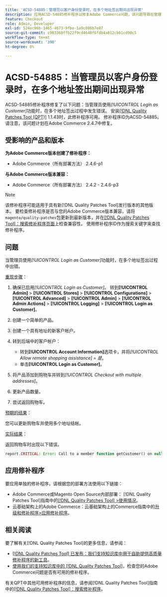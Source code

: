 ```yaml
---
title: 'ACSD-54885：管理员以客户身份登录时，在多个地址签出期间出现异常'
description: 应用ACSD-54885修补程序以修复Adobe Commerce问题，该问题导致在管理员使用*[!UICONTROL Login as Customer]*功能执行多个地址签出期间发生错误。
feature: Checkout
role: Admin, Developer
exl-id: 524ec96b-1465-4673-9fbe-1a9c086b7e87
source-git-commit: c903360ffb22f9cd4648f6fdb4a812cb61cd90c5
workflow-type: tm+mt
source-wordcount: '390'
ht-degree: 0%

---
```


# ACSD-54885：当管理员以客户身份登录时，在多个地址签出期间出现异常

ACSD-54885修补程序修复了以下问题：当管理员使用&#x200B;*[!UICONTROL Login as Customer]*&#x200B;功能时，在多个地址签出过程中发生错误。 安装[[!DNL Quality Patches Tool (QPT)]](/help/announcements/adobe-commerce-announcements/magento-quality-patches-released-new-tool-to-self-serve-quality-patches.md) 1.1.43时，此修补程序可用。 修补程序ID为ACSD-54885。 请注意，该问题计划在Adobe Commerce 2.4.7中修复。

## 受影响的产品和版本

**为Adobe Commerce版本创建了修补程序：**

* Adobe Commerce（所有部署方法） 2.4.6-p1

**与Adobe Commerce版本兼容：**

* Adobe Commerce（所有部署方法） 2.4.2 - 2.4.6-p3

>[!NOTE]
>
>该修补程序可能适用于具有新[!DNL Quality Patches Tool]发行版本的其他版本。 要检查修补程序是否与您的Adobe Commerce版本兼容，请将`magento/quality-patches`包更新到最新版本，并在[[!DNL Quality Patches Tool]：搜索修补程序页面](https://experienceleague.adobe.com/tools/commerce-quality-patches/index.html?lang=zh-Hans)上检查兼容性。 使用修补程序ID作为搜索关键字来查找修补程序。

## 问题

当管理员使用&#x200B;*[!UICONTROL Login as Customer]*&#x200B;功能时，在多个地址签出过程中出错。

<u>重现步骤</u>：

1. 确保已启用&#x200B;*[!UICONTROL Login as Customer]*。 转到&#x200B;**[!UICONTROL Admin]** > **[!UICONTROL Stores]** > **[!UICONTROL Configurations]** > **[!UICONTROL Advanced]** > **[!UICONTROL Admin]** > **[!UICONTROL Admin Actions]** > **[!UICONTROL Logging]** > **[!UICONTROL Login as Customer]**。
1. 创建一个简单的产品。
1. 创建一个具有地址的新客户帐户。
1. 转到后端中的客户帐户：

   * 转到&#x200B;**[!UICONTROL Account Information]**&#x200B;选项卡，并将&#x200B;*[!UICONTROL Allow remote shopping assistance]* = *是*。
   * 单击&#x200B;**[!UICONTROL Login as Customer]**。

1. 将产品添加到购物车并转到&#x200B;*[!UICONTROL Checkout with multiple addresses]*。
1. 更新产品数量。
1. 尝试返回购物车。

<u>预期的结果</u>：

您可以更新购物车并使用多个地址结帐。

<u>实际结果</u>：

返回购物车时出现以下错误。

```PHP
report.CRITICAL: Error: Call to a member function getCustomer() on null in magento2ee/app/code/Magento/LoginAsCustomerLogging/Observer/LogUpdateQtyObserver.php:88
```

## 应用修补程序

要应用单独的修补程序，请根据您的部署方法使用以下链接：

* Adobe Commerce或Magento Open Source内部部署： [!DNL Quality Patches Tool]指南中的[[!DNL Quality Patches Tool] >使用情况](https://experienceleague.adobe.com/docs/commerce-operations/tools/quality-patches-tool/usage.html?lang=zh-Hans)。
* 云基础架构上的Adobe Commerce：云基础架构上的Commerce指南中的[升级和修补程序>应用修补程序](https://experienceleague.adobe.com/docs/commerce-cloud-service/user-guide/develop/upgrade/apply-patches.html?lang=zh-Hans)。

## 相关阅读

要了解有关[!DNL Quality Patches Tool]的更多信息，请参阅：

* [[!DNL Quality Patches Tool] 已发布：我们支持知识库中用于自助提供高质量修补程序的新工具](/help/announcements/adobe-commerce-announcements/magento-quality-patches-released-new-tool-to-self-serve-quality-patches.md)。
* [使用我们的支持知识库中的 [!DNL Quality Patches Tool]](/help/support-tools/patches-available-in-qpt-tool/check-patch-for-magento-issue-with-magento-quality-patches.md)，检查您的Adobe Commerce问题是否有可用的修补程序。

有关QPT中其他可用修补程序的信息，请参阅[!DNL Quality Patches Tool]指南中的[[!DNL Quality Patches Tool]：搜索修补程序](https://experienceleague.adobe.com/tools/commerce-quality-patches/index.html?lang=zh-Hans)。
